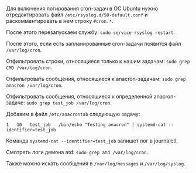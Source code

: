 Для включения логирования cron-задач в ОС Ubuntu нужно отредактировать файл `/etc/rsyslog.d/50-default.conf` и раскомментировать в нем строку `#cron.*`.

После этого перезапускаем службу: `sudo service rsyslog restart`.

После этого, если есть запланированные cron-задачи появится файл `/var/log/cron`.

Отфильтровать строки, относящиеся только к нашим задачам: `sudo grep CMD /var/log/cron`.

Отфильтровать сообщения, относящиеся к anacron-задачам: `sudo grep anacron /var/log/cron`.

Отфильтровать сообщения, относящиеся к определенной anacron-задаче: `sudo grep test_job /var/log/cron`.

Добавим в файл `/etc/anacrontab` следующую задачу:

```
1   10   test_job   /bin/echo "Testing anacron" | systemd-cat --identifier=test_job
```

Команда `systemd-cat --identifier=test_job` запишет лог в journalctl.

Смотреть логи демона atd: `sudo grep atd /var/log/cron`.

Также можно искать сообщения в `/var/log/messages` и `/var/log/syslog`.
